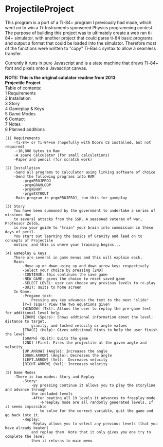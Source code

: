 # ProjectileProject

This program is a port of a Ti-84+ program I previously had made,
which went on to win a Ti-Instruments sponsered Physics programming contest.
The purpose of building this project was to ultimately create a
web ran ti-84+ simulator, with another project that could parse
ti-84 basic programs and output a format that could be loaded into 
the simulator. Therefore most of the functions were written to 
"copy" Ti-Basic syntax to allow a seamless transfer. 

Currently it runs in pure Javascript and is a state machine that
draws Ti-84+ font and pixels onto a Javascript canvas. 

**NOTE: This is the original calulator readme from 2013**  
**Projectile Project**  
Table of contents:  
 	1 Requirements  
 	2 Installation  
 	3 Story  
 	4 Gameplay & Keys  
 	5 Game Modes  
 	6 Contact  
 	7 Notes  
 	8 Planned additions  
    
 	(1) Requirements  
 		-Ti-84+ or Ti-84+se (hopefully with Doors CS installed, but not required)  
 		-~10,000 bytes in Ram  
 		-A spare Calculator (for small calculations)  
 		-Paper and pencil (for scratch work)  
      
 	(2) Installation  
		-Send all programs to Calculator using linking software of choice  
		-Send the following programs into RAM  
			-prgmPROJPROJ  
			-prgmGRAVLOOP  
			-prgmSHOT  
			-prgmTXTROUT  
		-Main program is prgmPROJPROJ, run this for gameplay  
      
	(3) Story  
		You have been summoned by the government to undertake a series of missions due  
		to several attacks from the SSR. A seasoned veteran of war, Professor Zelda,  
		is now your guide to "train" your brain into commission in these days of peril.  
		You start out learning the basics of Gravity and lead on to concepts of Projectile  
		motion, and this is where your training begins...  
		  
	(4) Gameplay & Keys  
		There are several in game menus and this will explain each.  
		Main:  
			-Move up or down using up and down arrow keys respectively  
			-Select your choice by pressing [2ND]  
			-CONTINUE: this continues the save game  
			-NEW GAME: gives the choice to reset saved game  
			-SELECT LEVEL: user can choose any previous levels to re-play  
			-QUIT: Quits to home screen  
		In Game:  
			-Pregame text:  
				Pressing any key advances the text to the next "slide"  
			[Y=] (Equ): View the two equations given  
			[WINDOW] (Txt): Allows the user to replay the pre-game text for additional level help  
			[ZOOM] (Specs): Shows addtional information about the level; distance to target,  
				gravity, and locked velocity or angle values  
			[TRACE] (Help): Gives additional hints to help the user finish the level  
			[GRAPH] (Quit): Quits the game  
			[2ND] (Fire): Fires the projectile at the given angle and velocity  
			[UP.ARROW] (Angle): Increases the angle  
			[DOWN.ARROW] (Angle): Decreases the angle  
			[LEFT.ARROW] (Vel):  Decreases velocity  
			[RIGHT.ARROW] (Vel): Increases velocity  
        
	(5) Game Modes  
		-There is two modes: Story and Replay  
			-Story:  
				-By pressing continue it allows you to play the storyline and advance through  
				the included levels  
				-After beating all 10 levels it advances to freeplay mode  
					-Freeplay mode are all randomly generated levels. If it seems impossible  
					to solve for the correct variable, quit the game and go back into it.   
			-Replay:  
				-Replay allows you to select any previous levels (that you have already beaten)  
				and replay them. Note that it only gives you one try to complete the level  
				then it returns to main menu  
